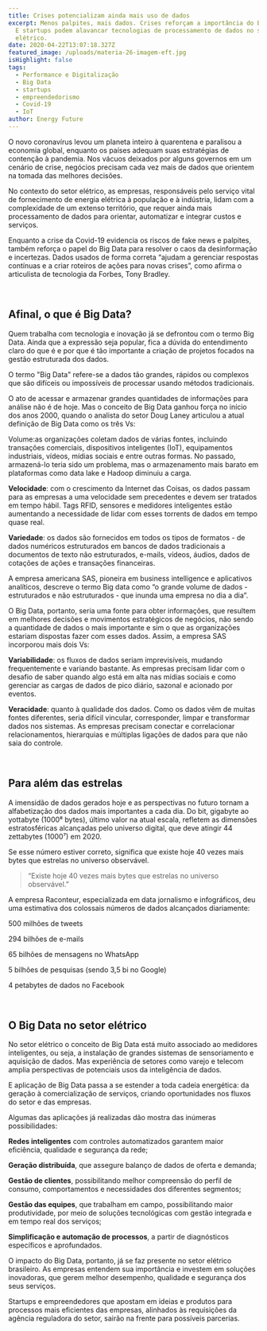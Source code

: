 ```yaml
---
title: Crises potencializam ainda mais uso de dados
excerpt: Menos palpites, mais dados. Crises reforçam a importância do Big Data.
  E startups podem alavancar tecnologias de processamento de dados no setor
  elétrico.
date: 2020-04-22T13:07:18.327Z
featured_image: /uploads/materia-26-imagem-eft.jpg
isHighlight: false
tags:
  - Performance e Digitalização
  - Big Data
  - startups
  - empreendedorismo
  - Covid-19
  - IoT
author: Energy Future
---
```

O novo coronavírus levou um planeta inteiro à quarentena e paralisou a economia global, enquanto os países adequam suas estratégias de contenção à pandemia. Nos vácuos deixados por alguns governos em um cenário de crise, negócios precisam cada vez mais de dados que orientem na tomada das melhores decisões.

No contexto do setor elétrico, as empresas, responsáveis pelo serviço vital de fornecimento de energia elétrica à população e à indústria, lidam com a complexidade de um extenso território, que requer ainda mais processamento de dados para orientar, automatizar e integrar custos e serviços.

Enquanto a crise da Covid-19 evidencia os riscos de fake news e palpites, também reforça o papel do Big Data para resolver o caos da desinformação e incertezas. Dados usados de forma correta “ajudam a gerenciar respostas contínuas e a criar roteiros de ações para novas crises”, como afirma o articulista de tecnologia da Forbes, Tony Bradley.

<br>

## Afinal, o que é Big Data?

Quem trabalha com tecnologia e inovação já se defrontou com o termo Big Data. Ainda que a expressão seja popular, fica a dúvida do entendimento claro do que é e por que é tão importante a criação de projetos focados na gestão estruturada dos dados.

O termo "Big Data" refere-se a dados tão grandes, rápidos ou complexos que são difíceis ou impossíveis de processar usando métodos tradicionais.

O ato de acessar e armazenar grandes quantidades de informações para análise não é de hoje. Mas o conceito de Big Data ganhou força no início dos anos 2000, quando o analista do setor Doug Laney articulou a atual definição de Big Data como os três Vs:

Volume:as organizações coletam dados de várias fontes, incluindo transações comerciais, dispositivos inteligentes (IoT), equipamentos industriais, vídeos, mídias sociais e entre outras formas. No passado, armazená-lo teria sido um problema, mas o armazenamento mais barato em plataformas como data lake e Hadoop diminuiu a carga.

**Velocidade**: com o crescimento da Internet das Coisas, os dados passam para as empresas a uma velocidade sem precedentes e devem ser tratados em tempo hábil. Tags RFID, sensores e medidores inteligentes estão aumentando a necessidade de lidar com esses torrents de dados em tempo quase real.

**Variedade**: os dados são fornecidos em todos os tipos de formatos - de dados numéricos estruturados em bancos de dados tradicionais a documentos de texto não estruturados, e-mails, vídeos, áudios, dados de cotações de ações e transações financeiras.

A empresa americana SAS, pioneira em business intelligence e aplicativos analíticos, descreve o termo Big data como “o grande volume de dados - estruturados e não estruturados - que inunda uma empresa no dia a dia”.

O Big Data, portanto, seria uma fonte para obter informações, que resultem em melhores decisões e movimentos estratégicos de negócios, não sendo a quantidade de dados o mais importante e sim o que as organizações estariam dispostas fazer com esses dados. Assim, a empresa SAS incorporou mais dois Vs:

**Variabilidade**: os fluxos de dados seriam imprevisíveis, mudando frequentemente e variando bastante. As empresas precisam lidar com o desafio de saber quando algo está em alta nas mídias sociais e como gerenciar as cargas de dados de pico diário, sazonal e acionado por eventos.

**Veracidade**: quanto à qualidade dos dados. Como os dados vêm de muitas fontes diferentes, seria difícil vincular, corresponder, limpar e transformar dados nos sistemas. As empresas precisam conectar e correlacionar relacionamentos, hierarquias e múltiplas ligações de dados para que não saia do controle.

<br>

## Para além das estrelas

A imensidão de dados gerados hoje e as perspectivas no futuro tornam a alfabetização dos dados mais importantes a cada dia. Do bit, gigabyte ao yottabyte (1000⁸ bytes), último valor na atual escala, refletem as dimensões estratosféricas alcançadas pelo universo digital, que deve atingir 44 zettabytes (1000⁷) em 2020.

Se esse número estiver correto, significa que existe hoje 40 vezes mais bytes que estrelas no universo observável.

> “Existe hoje 40 vezes mais bytes que estrelas no universo observável.”

A empresa Raconteur, especializada em data jornalismo e infográficos, deu uma estimativa dos colossais números de dados alcançados diariamente:

500 milhões de tweets

294 bilhões de e-mails

65 bilhões de mensagens no WhatsApp

5 bilhões de pesquisas (sendo 3,5 bi no Google)

4 petabytes de dados no Facebook

<br>

## O Big Data no setor elétrico

No setor elétrico o conceito de Big Data está muito associado ao medidores inteligentes, ou seja, a instalação de grandes sistemas de sensoriamento e aquisição de dados. Mas experiência de setores como varejo e telecom amplia perspectivas de potenciais usos da inteligência de dados.

E aplicação de Big Data passa a se estender a toda cadeia energética: da geração à comercialização de serviços, criando oportunidades nos fluxos do setor e das empresas.

Algumas das aplicações já realizadas dão mostra das inúmeras possibilidades:

**Redes inteligentes** com controles automatizados garantem maior eficiência, qualidade e segurança da rede;

**Geração distribuída**, que assegure balanço de dados de oferta e demanda;

**Gestão de clientes**, possibilitando melhor compreensão do perfil de consumo, comportamentos e necessidades dos diferentes segmentos;

**Gestão das equipes**, que trabalham em campo, possibilitando maior produtividade, por meio de soluções tecnológicas com gestão integrada e em tempo real dos serviços;

**Simplificação e automação de processos**, a partir de diagnósticos específicos e aprofundados.

O impacto do Big Data, portanto, já se faz presente no setor elétrico brasileiro. As empresas entendem sua importância e investem em soluções inovadoras, que gerem melhor desempenho, qualidade e segurança dos seus serviços.

Startups e empreendedores que apostam em ideias e produtos para processos mais eficientes das empresas, alinhados às requisições da agência reguladora do setor, sairão na frente para possíveis parcerias.